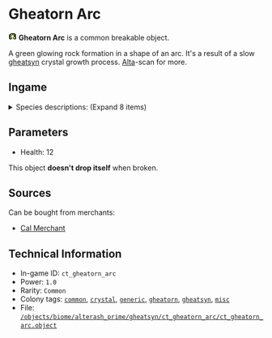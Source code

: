 # Gheatorn Arc

<img src="https://raw.githubusercontent.com/Ceterai/Enternia/main/objects/biome/alterash_prime/gheatsyn/ct_gheatorn_arc/icon.png" alt="Gheatorn Arc icon" loading="lazy" height=16px width="auto" /> **Gheatorn Arc** is a common breakable object.

A green glowing rock formation in a shape of an arc. It's a result of a slow [gheatsyn](https://ceterai.github.io/MyEnternia/Wiki/Tags/Gheatsyn) crystal growth process. [Alta](https://ceterai.github.io/MyEnternia/Wiki/Tags/Alta)-scan for more.

## Ingame

<details><summary>Species descriptions: (Expand 8 items)</summary>

- Alta: When rocks form gheatsyn on the inside, it continues growing slowly forcing the rock to burst or expand, resulting in gheatorn.
- Apex: A stone that chimes when I get close to it.
- Avian: A glowing stone. It chimes
- Floran: Stone glow, make chime noissse. Floran listen.
- Glitch: Curious. Sound waves are emitted by this geological formation.
- Human: A ringing stone. Pretty cool.
- Hylotl: A glowing, sound-emitting stone.
- Novakid: Big ol' green rock that rings like a church bell. It's a head scratcher alright.

</details>

## Parameters

- Health: 12

This object **doesn't drop itself** when broken.

## Sources

Can be bought from merchants:

- [Cal Merchant](https://ceterai.github.io/MyEnternia/Wiki/CalMerchant)

## Technical Information

- In-game ID: `ct_gheatorn_arc`
- Power: `1.0`
- Rarity: `Common`
- Colony tags: [`common`](https://ceterai.github.io/MyEnternia/Wiki/Tags/Common), [`crystal`](https://ceterai.github.io/MyEnternia/Wiki/Tags/Crystal), [`generic`](https://ceterai.github.io/MyEnternia/Wiki/Tags/Generic), [`gheatorn`](https://ceterai.github.io/MyEnternia/Wiki/Tags/Gheatorn), [`gheatsyn`](https://ceterai.github.io/MyEnternia/Wiki/Tags/Gheatsyn), [`misc`](https://ceterai.github.io/MyEnternia/Wiki/Tags/Misc)
- File: [`/objects/biome/alterash_prime/gheatsyn/ct_gheatorn_arc/ct_gheatorn_arc.object`](https://github.com/Ceterai/Enternia/blob/main/objects/biome/alterash_prime/gheatsyn/ct_gheatorn_arc/ct_gheatorn_arc.object)

